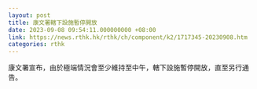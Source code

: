 ```yaml
---
layout: post
title: 康文署轄下設施暫停開放
date: 2023-09-08 09:54:11.000000000 +08:00
link: https://news.rthk.hk/rthk/ch/component/k2/1717345-20230908.htm
categories: rthk
---
```


康文署宣布，由於極端情況會至少維持至中午，轄下設施暫停開放，直至另行通告。
